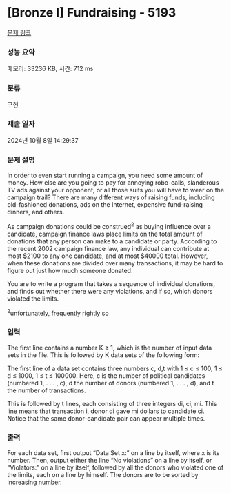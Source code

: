 # [Bronze I] Fundraising - 5193 

[문제 링크](https://www.acmicpc.net/problem/5193) 

### 성능 요약

메모리: 33236 KB, 시간: 712 ms

### 분류

구현

### 제출 일자

2024년 10월 8일 14:29:37

### 문제 설명

<p>In order to even start running a campaign, you need some amount of money. How else are you going to pay for annoying robo-calls, slanderous TV ads against your opponent, or all those suits you will have to wear on the campaign trail? There are many different ways of raising funds, including old-fashioned donations, ads on the Internet, expensive fund-raising dinners, and others.</p>

<p>As campaign donations could be construed<sup>2</sup> as buying influence over a candidate, campaign finance laws place limits on the total amount of donations that any person can make to a candidate or party. According to the recent 2002 campaign finance law, any individual can contribute at most <span>$</span>2100 to any one candidate, and at most <span>$</span>40000 total. However, when these donations are divided over many transactions, it may be hard to figure out just how much someone donated.</p>

<p>You are to write a program that takes a sequence of individual donations, and finds out whether there were any violations, and if so, which donors violated the limits.</p>

<p><sup>2</sup>unfortunately, frequently rightly so</p>

### 입력 

 <p>The first line contains a number K ≥ 1, which is the number of input data sets in the file. This is followed by K data sets of the following form:</p>

<p>The first line of a data set contains three numbers c, d,t with 1 ≤ c ≤ 100, 1 ≤ d ≤ 1000, 1 ≤ t ≤ 100000. Here, c is the number of political candidates (numbered 1, . . . , c), d the number of donors (numbered 1, . . . , d), and t the number of transactions.</p>

<p>This is followed by t lines, each consisting of three integers di, ci, mi. This line means that transaction i, donor di gave mi dollars to candidate ci. Notice that the same donor-candidate pair can appear multiple times.</p>

### 출력 

 <p>For each data set, first output “Data Set x:” on a line by itself, where x is its number. Then, output either the line “No violations” on a line by itself, or “Violators:” on a line by itself, followed by all the donors who violated one of the limits, each on a line by himself. The donors are to be sorted by increasing number.</p>


